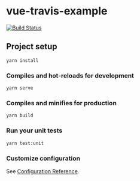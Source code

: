 # vue-travis-example

[![Build Status](https://travis-ci.org/jamesdube/vue-travis-example.svg?branch=master)](https://travis-ci.org/jamesdube/vue-travis-example)

## Project setup
```
yarn install
```

### Compiles and hot-reloads for development
```
yarn serve
```

### Compiles and minifies for production
```
yarn build
```

### Run your unit tests
```
yarn test:unit
```

### Customize configuration
See [Configuration Reference](https://cli.vuejs.org/config/).

